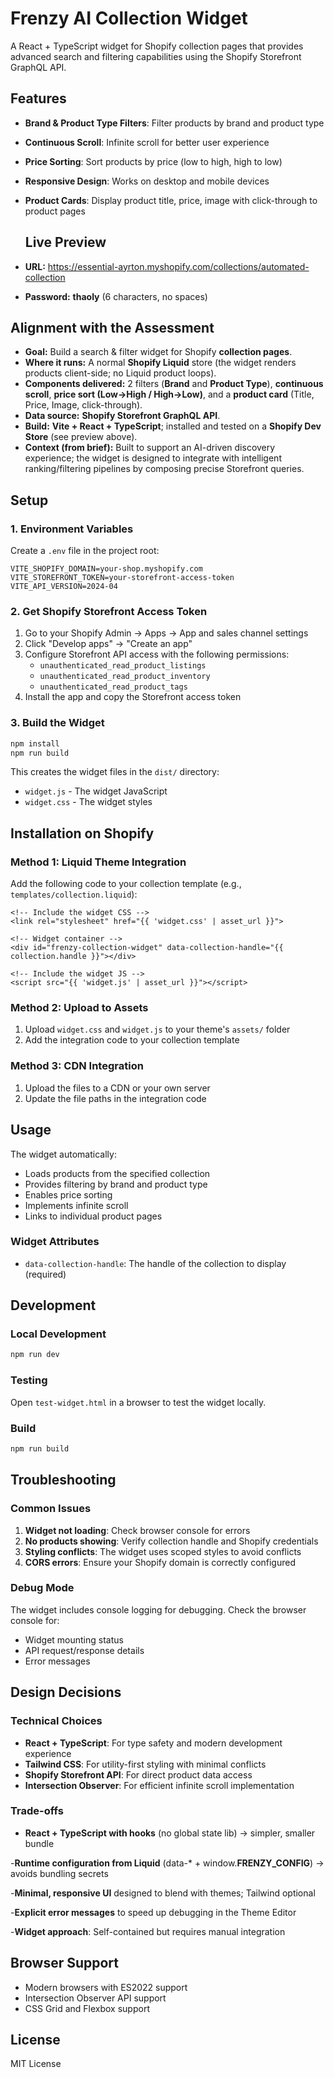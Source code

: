 # Frenzy AI Collection Widget

A React + TypeScript widget for Shopify collection pages that provides advanced search and filtering capabilities using the Shopify Storefront GraphQL API.

## Features

- **Brand & Product Type Filters**: Filter products by brand and product type
- **Continuous Scroll**: Infinite scroll for better user experience
- **Price Sorting**: Sort products by price (low to high, high to low)
- **Responsive Design**: Works on desktop and mobile devices
- **Product Cards**: Display product title, price, image with click-through to product pages

  ## Live Preview
- **URL:** https://essential-ayrton.myshopify.com/collections/automated-collection  
- **Password:** **thaoly** (6 characters, no spaces)

## Alignment with the Assessment
- **Goal:** Build a search & filter widget for Shopify **collection pages**.
- **Where it runs:** A normal **Shopify Liquid** store (the widget renders products client-side; no Liquid product loops).
- **Components delivered:** 2 filters (**Brand** and **Product Type**), **continuous scroll**, **price sort (Low→High / High→Low)**, and a **product card** (Title, Price, Image, click-through).
- **Data source:** **Shopify Storefront GraphQL API**.
- **Build:** **Vite + React + TypeScript**; installed and tested on a **Shopify Dev Store** (see preview above).
- **Context (from brief):** Built to support an AI-driven discovery experience; the widget is designed to integrate with intelligent ranking/filtering pipelines by composing precise Storefront queries.

## Setup

### 1. Environment Variables

Create a `.env` file in the project root:

```env
VITE_SHOPIFY_DOMAIN=your-shop.myshopify.com
VITE_STOREFRONT_TOKEN=your-storefront-access-token
VITE_API_VERSION=2024-04
```

### 2. Get Shopify Storefront Access Token

1. Go to your Shopify Admin → Apps → App and sales channel settings
2. Click "Develop apps" → "Create an app"
3. Configure Storefront API access with the following permissions:
   - `unauthenticated_read_product_listings`
   - `unauthenticated_read_product_inventory`
   - `unauthenticated_read_product_tags`
4. Install the app and copy the Storefront access token

### 3. Build the Widget

```bash
npm install
npm run build
```

This creates the widget files in the `dist/` directory:
- `widget.js` - The widget JavaScript
- `widget.css` - The widget styles

## Installation on Shopify

### Method 1: Liquid Theme Integration

Add the following code to your collection template (e.g., `templates/collection.liquid`):

```liquid
<!-- Include the widget CSS -->
<link rel="stylesheet" href="{{ 'widget.css' | asset_url }}">

<!-- Widget container -->
<div id="frenzy-collection-widget" data-collection-handle="{{ collection.handle }}"></div>

<!-- Include the widget JS -->
<script src="{{ 'widget.js' | asset_url }}"></script>
```

### Method 2: Upload to Assets

1. Upload `widget.css` and `widget.js` to your theme's `assets/` folder
2. Add the integration code to your collection template

### Method 3: CDN Integration

1. Upload the files to a CDN or your own server
2. Update the file paths in the integration code

## Usage

The widget automatically:
- Loads products from the specified collection
- Provides filtering by brand and product type
- Enables price sorting
- Implements infinite scroll
- Links to individual product pages

### Widget Attributes

- `data-collection-handle`: The handle of the collection to display (required)

## Development

### Local Development

```bash
npm run dev
```

### Testing

Open `test-widget.html` in a browser to test the widget locally.

### Build

```bash
npm run build
```

## Troubleshooting

### Common Issues

1. **Widget not loading**: Check browser console for errors
2. **No products showing**: Verify collection handle and Shopify credentials
3. **Styling conflicts**: The widget uses scoped styles to avoid conflicts
4. **CORS errors**: Ensure your Shopify domain is correctly configured

### Debug Mode

The widget includes console logging for debugging. Check the browser console for:
- Widget mounting status
- API request/response details
- Error messages

## Design Decisions

### Technical Choices

- **React + TypeScript**: For type safety and modern development experience
- **Tailwind CSS**: For utility-first styling with minimal conflicts
- **Shopify Storefront API**: For direct product data access
- **Intersection Observer**: For efficient infinite scroll implementation

### Trade-offs

- **React + TypeScript with hooks** (no global state lib) → simpler, smaller bundle

-**Runtime configuration from Liquid** (data-* + window.__FRENZY_CONFIG__) → avoids bundling secrets

-**Minimal, responsive UI** designed to blend with themes; Tailwind optional

-**Explicit error messages** to speed up debugging in the Theme Editor

-**Widget approach**: Self-contained but requires manual integration

## Browser Support

- Modern browsers with ES2022 support
- Intersection Observer API support
- CSS Grid and Flexbox support

## License

MIT License
